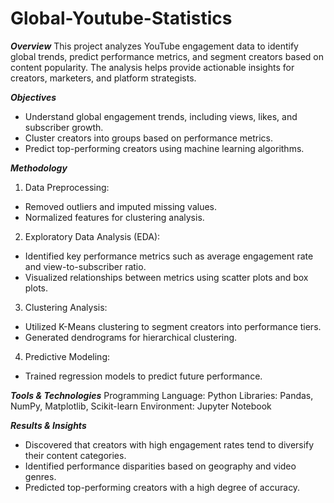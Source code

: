 # Global-Youtube-Statistics

***Overview***
This project analyzes YouTube engagement data to identify global trends, predict performance metrics, and segment creators based on content popularity. The analysis helps provide actionable insights for creators, marketers, and platform strategists.

***Objectives***
- Understand global engagement trends, including views, likes, and subscriber growth.
- Cluster creators into groups based on performance metrics.
- Predict top-performing creators using machine learning algorithms.

***Methodology***

1) Data Preprocessing:
- Removed outliers and imputed missing values.
- Normalized features for clustering analysis.
2) Exploratory Data Analysis (EDA):
- Identified key performance metrics such as average engagement rate and view-to-subscriber ratio.
- Visualized relationships between metrics using scatter plots and box plots.
3) Clustering Analysis:
- Utilized K-Means clustering to segment creators into performance tiers.
- Generated dendrograms for hierarchical clustering.
4) Predictive Modeling:
- Trained regression models to predict future performance.

***Tools & Technologies***
Programming Language: Python
Libraries: Pandas, NumPy, Matplotlib, Scikit-learn
Environment: Jupyter Notebook

***Results & Insights***
- Discovered that creators with high engagement rates tend to diversify their content categories.
- Identified performance disparities based on geography and video genres.
- Predicted top-performing creators with a high degree of accuracy.


